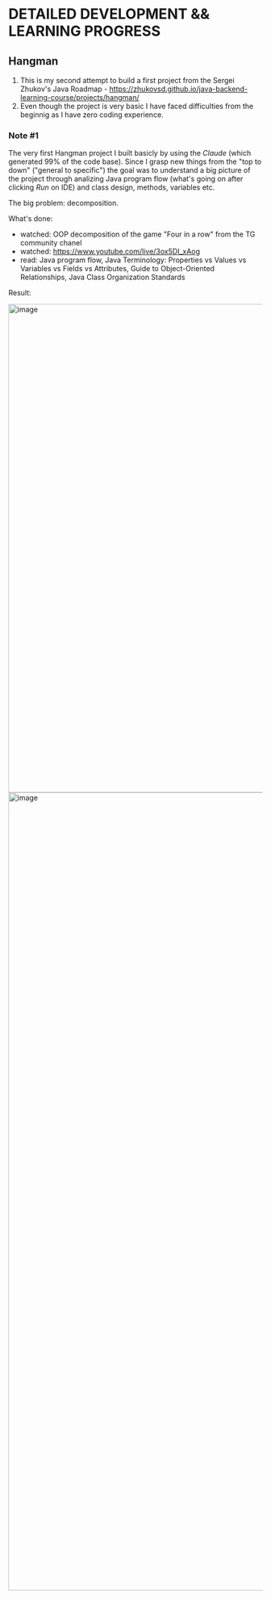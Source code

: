 # DETAILED DEVELOPMENT && LEARNING PROGRESS

## Hangman
1. This is my second attempt to build a first project from the Sergei Zhukov's Java Roadmap - https://zhukovsd.github.io/java-backend-learning-course/projects/hangman/
2. Even though the project is very basic I have faced difficulties from the beginnig as I have zero coding experience.

### Note #1
The very first Hangman project I built basicly by using the _Claude_ (which generated 99% of the code base).
Since I grasp new things from the "top to down" ("general to specific") the goal was to understand a big picture of the project through analizing Java program flow (what's going on after clicking _Run_ on IDE) and class design, methods, variables etc. 

The big problem: decomposition.

What's done:
- watched: OOP decomposition of the game "Four in a row" from the TG community chanel
- watched: https://www.youtube.com/live/3ox5DI_xAog
- read: Java program flow, Java Terminology: Properties vs Values vs Variables vs Fields vs Attributes, Guide to Object-Oriented Relationships, Java Class Organization Standards

Result: 

<img width="1426" height="968" alt="image" src="https://github.com/user-attachments/assets/e0311159-9482-404d-919f-98cfcc4ad64b" />

<img width="1624" height="1582" alt="image" src="https://github.com/user-attachments/assets/67b4ff7d-6917-4f32-afbf-029b1a592873" />
